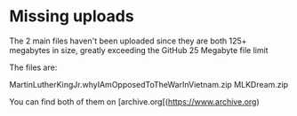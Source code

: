 # Missing uploads

The 2 main files haven't been uploaded since they are both 125+ megabytes in size, greatly exceeding the GitHub 25 Megabyte file limit

The files are:

MartinLutherKingJr.whyIAmOpposedToTheWarInVietnam.zip
MLKDream.zip

You can find both of them on [archive.org[(https://www.archive.org)
